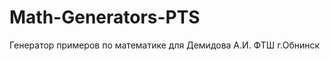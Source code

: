 ﻿Math-Generators-PTS
===================
Генератор примеров по математике для Демидова А.И. ФТШ г.Обнинск